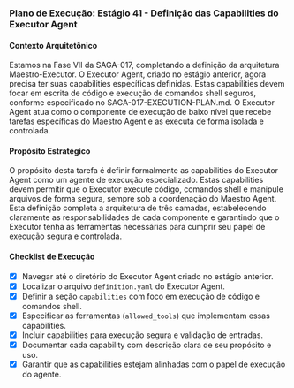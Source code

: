 ### Plano de Execução: Estágio 41 - Definição das Capabilities do Executor Agent

#### Contexto Arquitetônico

Estamos na Fase VII da SAGA-017, completando a definição da arquitetura Maestro-Executor. O Executor Agent, criado no estágio anterior, agora precisa ter suas capabilities específicas definidas. Estas capabilities devem focar em escrita de código e execução de comandos shell seguros, conforme especificado no SAGA-017-EXECUTION-PLAN.md. O Executor Agent atua como o componente de execução de baixo nível que recebe tarefas específicas do Maestro Agent e as executa de forma isolada e controlada.

#### Propósito Estratégico

O propósito desta tarefa é definir formalmente as capabilities do Executor Agent como um agente de execução especializado. Estas capabilities devem permitir que o Executor execute código, comandos shell e manipule arquivos de forma segura, sempre sob a coordenação do Maestro Agent. Esta definição completa a arquitetura de três camadas, estabelecendo claramente as responsabilidades de cada componente e garantindo que o Executor tenha as ferramentas necessárias para cumprir seu papel de execução segura e controlada.

#### Checklist de Execução

- [x] Navegar até o diretório do Executor Agent criado no estágio anterior.
- [x] Localizar o arquivo `definition.yaml` do Executor Agent.
- [x] Definir a seção `capabilities` com foco em execução de código e comandos shell.
- [x] Especificar as ferramentas (`allowed_tools`) que implementam essas capabilities.
- [x] Incluir capabilities para execução segura e validação de entradas.
- [x] Documentar cada capability com descrição clara de seu propósito e uso.
- [x] Garantir que as capabilities estejam alinhadas com o papel de execução do agente.
